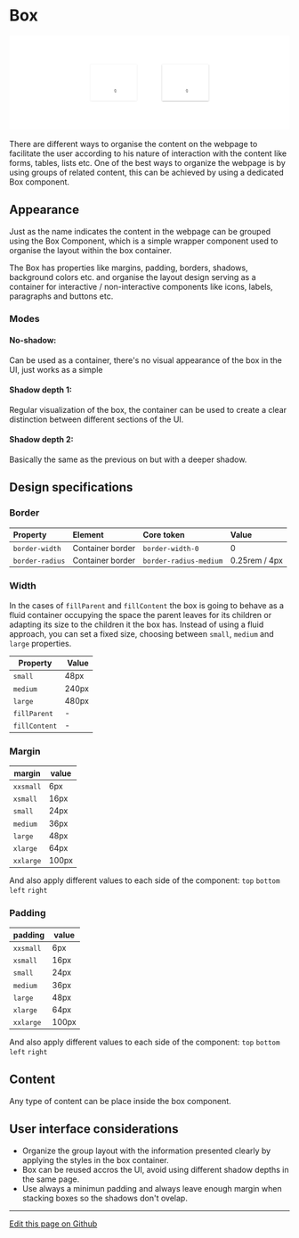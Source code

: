 # Box

![box-overview](images/box_overview.png)


There are different ways to organise the content on the webpage to facilitate the user according to his nature of interaction with the content like forms, tables, lists etc. One of the best ways to organize the webpage is by using groups of related content, this can be achieved by using a dedicated Box component.

## Appearance

Just as the name indicates the content in the webpage can be grouped using the Box Component, which is a simple wrapper component used to organise the layout within the box container.

The Box has properties like margins, padding, borders, shadows, background colors etc. and organise the layout design serving as a container for interactive / non-interactive components like icons, labels, paragraphs and buttons etc.

### Modes

#### No-shadow:
Can be used as a container, there's no visual appearance of the box in the UI, just works as a simple <div>

#### Shadow depth 1:
Regular visualization of the box, the container can be used to create a clear distinction between different sections of the UI.

#### Shadow depth 2:
Basically the same as the previous on but with a deeper shadow.

## Design specifications

### Border

| Property                        | Element                      | Core token             | Value                     |
| :------------------------------ | :--------------------------- | :--------------------- | :------------------------ | 
| `border-width`                  | Container border             | `border-width-0`       | 0                         |
| `border-radius`                 | Container border             | `border-radius-medium` | 0.25rem / 4px             | 
### Width

In the cases of `fillParent` and `fillContent` the box is going to behave as a fluid container occupying the space the parent leaves for its children or adapting its size to the children it the box has. Instead of using a fluid approach, you can set a fixed size, choosing between `small`, `medium` and `large` properties.

| Property | Value    |
| --       | --       |
| `small`  | 48px     |
| `medium` | 240px    |
| `large`  | 480px    |
| `fillParent`  |  -  |
| `fillContent` |  -  |

### Margin

margin | value
-- | --
```xxsmall``` | 6px
```xsmall``` | 16px
```small``` | 24px
```medium``` | 36px
```large``` | 48px
```xlarge``` | 64px
```xxlarge``` | 100px

And also apply different values to each side of the component:
```top``` ```bottom``` ```left``` ```right```

### Padding

padding | value
-- | --
```xxsmall``` | 6px
```xsmall``` | 16px
```small``` | 24px
```medium``` | 36px
```large``` | 48px
```xlarge``` | 64px
```xxlarge``` | 100px

And also apply different values to each side of the component:
```top``` ```bottom``` ```left``` ```right```

## Content

Any type of content can be place inside the box component.


## User interface considerations


* Organize the group layout with the information presented clearly by applying the styles in the box container.
* Box can be reused accros the UI, avoid using different shadow depths in the same page.
* Use always a minimun padding and always leave enough margin when stacking boxes so the shadows don't ovelap.

____________________________________________________________

[Edit this page on Github](https://github.com/dxc-technology/halstack-style-guide/blob/master/guidelines/components/box/README.md)
